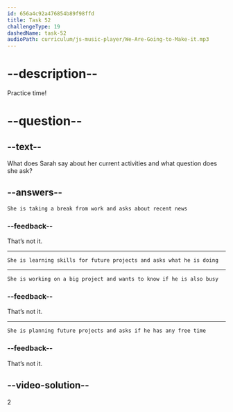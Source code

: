 ```yaml
---
id: 656a4c92a476854b89f98ffd
title: Task 52
challengeType: 19
dashedName: task-52
audioPath: curriculum/js-music-player/We-Are-Going-to-Make-it.mp3
---
```


<!--
AUDIO REFERENCE: 
Sarah: Absolutely! I'm learning new skills that I believe will be valuable in my future projects. By the way, what's keeping you busy these days?
-->

# --description--

Practice time!

# --question--

## --text--

What does Sarah say about her current activities and what question does she ask?

## --answers--

`She is taking a break from work and asks about recent news`

### --feedback--

That’s not it.

---

`She is learning skills for future projects and asks what he is doing`

---

`She is working on a big project and wants to know if he is also busy`

### --feedback--

That’s not it.

---

`She is planning future projects and asks if he has any free time`

### --feedback--

That’s not it.

## --video-solution--

2

